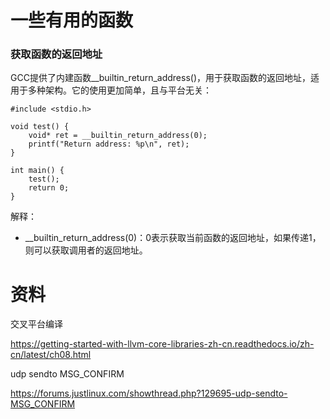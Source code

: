 # 一些有用的函数

###  获取函数的返回地址

GCC提供了内建函数__builtin_return_address()，用于获取函数的返回地址，适用于多种架构。它的使用更加简单，且与平台无关：

```
#include <stdio.h>

void test() {
    void* ret = __builtin_return_address(0);
    printf("Return address: %p\n", ret);
}

int main() {
    test();
    return 0;
}
```

解释：
- __builtin_return_address(0)：0表示获取当前函数的返回地址，如果传递1，则可以获取调用者的返回地址。

# 资料

交叉平台编译

https://getting-started-with-llvm-core-libraries-zh-cn.readthedocs.io/zh-cn/latest/ch08.html

udp sendto MSG_CONFIRM

https://forums.justlinux.com/showthread.php?129695-udp-sendto-MSG_CONFIRM